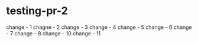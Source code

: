 # testing-pr-2
change - 1
chagne - 2
change - 3
change - 4
change - 5
change - 6
change - 7
change - 8
change - 10
change - 11